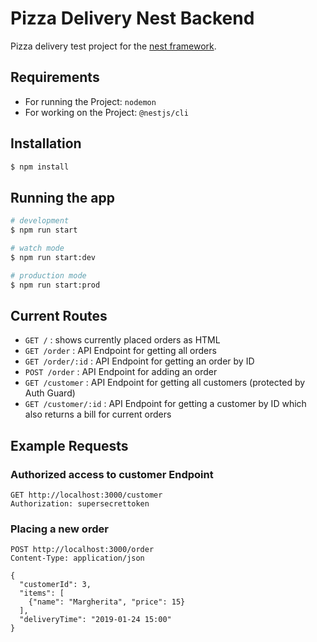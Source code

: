 # Pizza Delivery Nest Backend

Pizza delivery test project for the [nest framework](https://docs.nestjs.com/).

## Requirements

- For running the Project: `nodemon`
- For working on the Project: `@nestjs/cli`

## Installation

```bash
$ npm install
```

## Running the app

```bash
# development
$ npm run start

# watch mode
$ npm run start:dev

# production mode
$ npm run start:prod
```

## Current Routes

- `GET /` : shows currently placed orders as HTML
- `GET /order` : API Endpoint for getting all orders
- `GET /order/:id` : API Endpoint for getting an order by ID
- `POST /order` : API Endpoint for adding an order
- `GET /customer` : API Endpoint for getting all customers (protected by Auth Guard)
- `GET /customer/:id` : API Endpoint for getting a customer by ID which also returns a bill for current orders

## Example Requests

### Authorized access to customer Endpoint

```
GET http://localhost:3000/customer
Authorization: supersecrettoken
```

### Placing a new order

```
POST http://localhost:3000/order
Content-Type: application/json

{
  "customerId": 3,
  "items": [
    {"name": "Margherita", "price": 15}
  ],
  "deliveryTime": "2019-01-24 15:00"
}
```